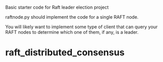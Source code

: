 
Basic starter code for Raft leader election project

raftnode.py should implement the code for a single RAFT node.

You will likely want to implement some type of client that can
query your RAFT nodes to determine which one of them, if any,
is a leader.
# raft_distributed_consensus
